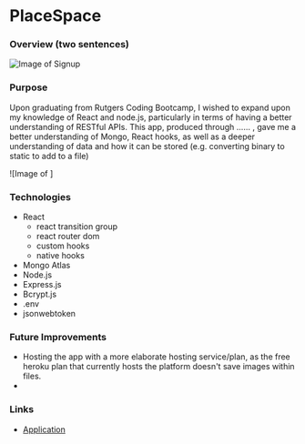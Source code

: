 # PlaceSpace

### Overview (two sentences)


![Image of Signup](file:///Users/danielfellner/Desktop/Screen%20Shot%202021-01-27%20at%2012.11.38%20AM.png)

### Purpose 

Upon graduating from Rutgers Coding Bootcamp, I wished to expand upon my knowledge of React and node.js, particularly in terms of having a better understanding of RESTful APIs. This app, produced through ...... , gave me a better understanding of Mongo, React hooks, as well as a deeper understanding of data and how it can be stored (e.g. converting binary to static to add to a file)

![Image of ]

### Technologies 
- React
    + react transition group
    + react router dom
    + custom hooks
    + native hooks
- Mongo Atlas
- Node.js
- Express.js
- Bcrypt.js
- .env
- jsonwebtoken

### Future Improvements

- Hosting the app with a more elaborate hosting service/plan, as the free heroku plan that currently hosts the platform doesn't save images within files.
-

### Links

- [Application](https://backend-placespace.herokuapp.com)
